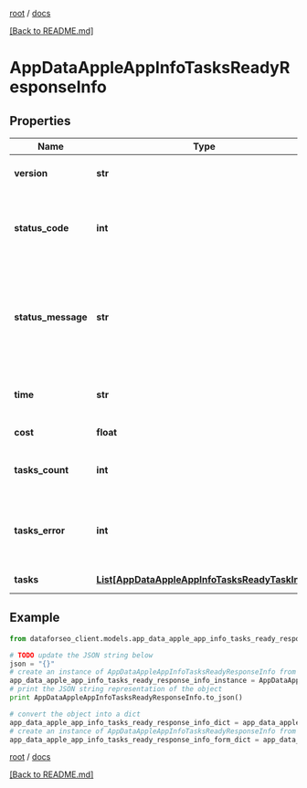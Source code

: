 [root](./../ "root") / [docs](./ "docs")

[[Back to README.md]](./../README.md "[Back to README.md]")

# AppDataAppleAppInfoTasksReadyResponseInfo

## Properties

Name | Type | Description | Notes
------------ | ------------- | ------------- | -------------
**version** | **str** | the current version of the API | [optional]
**status_code** | **int** | general status code you can find the full list of the response codes here | [optional]
**status_message** | **str** | general informational message you can find the full list of general informational messages here | [optional]
**time** | **str** | total execution time, seconds | [optional]
**cost** | **float** | total tasks cost, USD | [optional]
**tasks_count** | **int** | the number of tasks in the tasks array | [optional]
**tasks_error** | **int** | the number of tasks in the tasks array returned with an error | [optional]
**tasks** | [**List[AppDataAppleAppInfoTasksReadyTaskInfo]**](AppDataAppleAppInfoTasksReadyTaskInfo.md) | array of tasks | [optional]

## Example

```python
from dataforseo_client.models.app_data_apple_app_info_tasks_ready_response_info import AppDataAppleAppInfoTasksReadyResponseInfo

# TODO update the JSON string below
json = "{}"
# create an instance of AppDataAppleAppInfoTasksReadyResponseInfo from a JSON string
app_data_apple_app_info_tasks_ready_response_info_instance = AppDataAppleAppInfoTasksReadyResponseInfo.from_json(json)
# print the JSON string representation of the object
print AppDataAppleAppInfoTasksReadyResponseInfo.to_json()

# convert the object into a dict
app_data_apple_app_info_tasks_ready_response_info_dict = app_data_apple_app_info_tasks_ready_response_info_instance.to_dict()
# create an instance of AppDataAppleAppInfoTasksReadyResponseInfo from a dict
app_data_apple_app_info_tasks_ready_response_info_form_dict = app_data_apple_app_info_tasks_ready_response_info.from_dict(app_data_apple_app_info_tasks_ready_response_info_dict)
```

  

[root](./../ "root") / [docs](./ "docs")

[[Back to README.md]](./../README.md "[Back to README.md]")